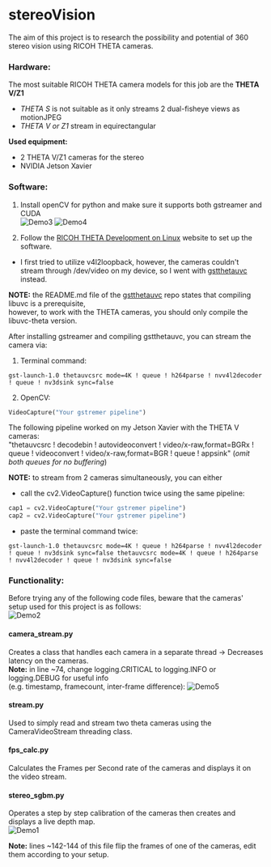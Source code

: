 # stereoVision
The aim of this project is to research the possibility and potential of 360 stereo vision using RICOH THETA cameras.  

### Hardware:
The most suitable RICOH THETA camera models for this job are the **THETA V/Z1**
* *THETA S* is not suitable as it only streams 2 dual-fisheye views as motionJPEG
* *THETA V or Z1* stream in equirectangular  

**Used equipment:**  
  * 2 THETA V/Z1 cameras for the stereo
  * NVIDIA Jetson Xavier

### Software:
1. Install openCV for python and make sure it supports both gstreamer and CUDA  
![Demo3](https://github.com/sara-ismail/stereoVision/blob/main/Demo_ss/demo3.png "Demo3")
![Demo4](https://github.com/sara-ismail/stereoVision/blob/main/Demo_ss/demo4.png "Demo4")  

2. Follow the [RICOH THETA Development on Linux](https://codetricity.github.io/theta-linux/ "RICOH THETA Development on Linux")
website to set up the software. 

- I first tried to utilize v4l2loopback, however, the cameras couldn't stream through /dev/video on my device,
so I went with [gstthetauvc](https://github.com/nickel110/gstthetauvc "gstthetauvc") instead.

**NOTE:** the README.md file of the [gstthetauvc](https://github.com/nickel110/gstthetauvc "gstthetauvc") repo states that compiling libuvc is a prerequisite,  
however, to work with the THETA cameras, you should only compile the libuvc-theta version.

After installing gstreamer and compiling gstthetauvc, you can stream the camera via:
  1. Terminal command:
```
gst-launch-1.0 thetauvcsrc mode=4K ! queue ! h264parse ! nvv4l2decoder ! queue ! nv3dsink sync=false
```
  2. OpenCV:
```python
VideoCapture("Your gstremer pipeline")
```
The following pipeline worked on my Jetson Xavier with the THETA V cameras:  
"thetauvcsrc ! decodebin ! autovideoconvert ! video/x-raw,format=BGRx ! queue ! videoconvert ! video/x-raw,format=BGR ! queue ! appsink"
(*omit both queues for no buffering*)

**NOTE:** to stream from 2 cameras simultaneously, you can either
 - call the cv2.VideoCapture() function twice using the same pipeline:
 ```python
cap1 = cv2.VideoCapture("Your gstremer pipeline")
cap2 = cv2.VideoCapture("Your gstremer pipeline")
```
 - paste the terminal command twice:
```
gst-launch-1.0 thetauvcsrc mode=4K ! queue ! h264parse ! nvv4l2decoder ! queue ! nv3dsink sync=false thetauvcsrc mode=4K ! queue ! h264parse ! nvv4l2decoder ! queue ! nv3dsink sync=false
```
### Functionality:
Before trying any of the following code files, beware that the cameras' setup used for this project is as follows:  
![Demo2](https://github.com/sara-ismail/stereoVision/blob/main/Demo_ss/demo2.png "Demo2")  

#### camera_stream.py
Creates a class that handles each camera in a separate thread
-> Decreases latency on the cameras.  
**Note:** in line ~74, change logging.CRITICAL to logging.INFO or logging.DEBUG for useful info  
(e.g. timestamp, framecount, inter-frame difference):
![Demo5](https://github.com/sara-ismail/stereoVision/blob/main/Demo_ss/demo5.png "Demo5") 

#### stream.py
Used to simply read and stream two theta cameras using the CameraVideoStream threading class.

#### fps_calc.py
Calculates the Frames per Second rate of the cameras and displays it on the video stream.

#### stereo_sgbm.py
Operates a step by step calibration of the cameras then creates and displays a live depth map.  
![Demo1](https://github.com/sara-ismail/stereoVision/blob/main/Demo_ss/demo1.png "Demo1")  

**Note:** lines ~142-144 of this file flip the frames of one of the cameras, edit them according to your setup.
